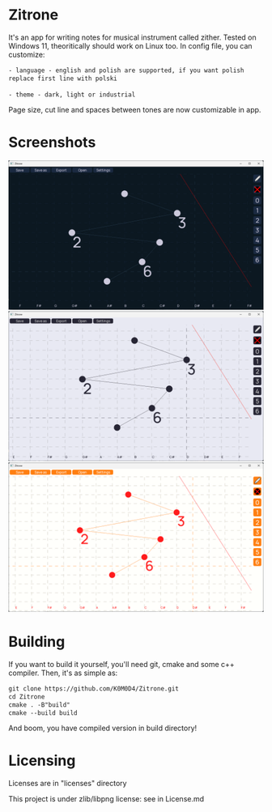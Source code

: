 # Zitrone
It's an app for writing notes for musical instrument called zither.
Tested on Windows 11, theoritically should work on Linux too.
In config file, you can customize:

    - language - english and polish are supported, if you want polish replace first line with polski

    - theme - dark, light or industrial

Page size, cut line and spaces between tones are now customizable in app.
# Screenshots
![Dark Windows](screenshots/dark.png)
![Light Windows](screenshots/light.png)
![Industrial Windows](screenshots/industrial.png)
# Building
If you want to build it yourself, you'll need git, cmake and some c++ compiler.
Then, it's as simple as:
```
git clone https://github.com/K0M0D4/Zitrone.git
cd Zitrone
cmake . -B"build"
cmake --build build
```
And boom, you have compiled version in build directory!
# Licensing
Licenses are in "licenses" directory

This project is under zlib/libpng license: see in License.md